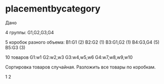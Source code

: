 # placementbycategory

Дано

4 группы:
G1,G2,G3,G4

5 коробок разного объема:
B1:G1 (2)
B2:G2 (1)
B3:G1,G2 (1)
B4:G3,G4 (5)
B5:G3 (3)

10 товаров
G1:w1
G2:w2,w3
G3:w4,w5,w6
G4:w7,w8,w9,w10

Сортировка товаров случайная.
Разложить все товары по коробкам.

1
2
